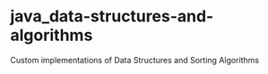 # java_data-structures-and-algorithms
Custom implementations of Data Structures and Sorting Algorithms
